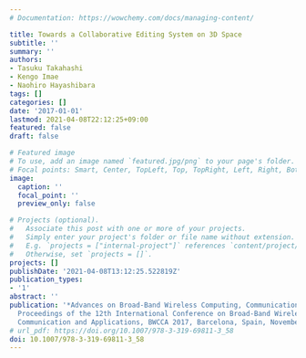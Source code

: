 ```yaml
---
# Documentation: https://wowchemy.com/docs/managing-content/

title: Towards a Collaborative Editing System on 3D Space
subtitle: ''
summary: ''
authors:
- Tasuku Takahashi
- Kengo Imae
- Naohiro Hayashibara
tags: []
categories: []
date: '2017-01-01'
lastmod: 2021-04-08T22:12:25+09:00
featured: false
draft: false

# Featured image
# To use, add an image named `featured.jpg/png` to your page's folder.
# Focal points: Smart, Center, TopLeft, Top, TopRight, Left, Right, BottomLeft, Bottom, BottomRight.
image:
  caption: ''
  focal_point: ''
  preview_only: false

# Projects (optional).
#   Associate this post with one or more of your projects.
#   Simply enter your project's folder or file name without extension.
#   E.g. `projects = ["internal-project"]` references `content/project/deep-learning/index.md`.
#   Otherwise, set `projects = []`.
projects: []
publishDate: '2021-04-08T13:12:25.522819Z'
publication_types:
- '1'
abstract: ''
publication: '*Advances on Broad-Band Wireless Computing, Communication and Applications,
  Proceedings of the 12th International Conference on Broad-Band Wireless Computing,
  Communication and Applications, BWCCA 2017, Barcelona, Spain, November 8-10, 2017*'
# url_pdf: https://doi.org/10.1007/978-3-319-69811-3_58
doi: 10.1007/978-3-319-69811-3_58
---
```

